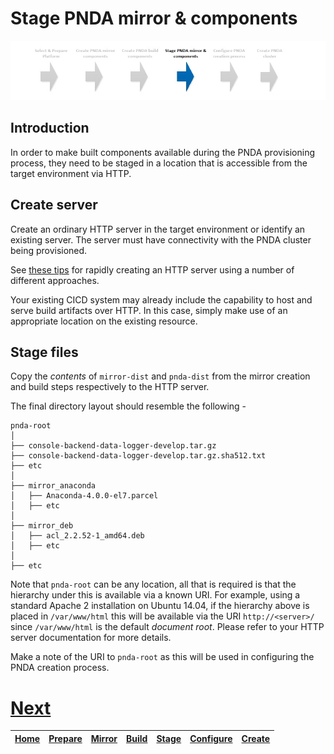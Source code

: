 # Stage PNDA mirror & components

![](../images/breadcrumbs-stage.jpg)

## Introduction

In order to make built components available during the PNDA provisioning process, they need to be staged in a location that is accessible from the target environment via HTTP. 

## Create server

Create an ordinary HTTP server in the target environment or identify an existing server. The server must have connectivity with the PNDA cluster being provisioned. 

See [these tips](EXAMPLES.md) for rapidly creating an HTTP server using a number of different approaches.

Your existing CICD system may already include the capability to host and serve build artifacts over HTTP. In this case, simply make use of an appropriate location on the existing resource.

## Stage files

Copy the *contents* of ```mirror-dist``` and ```pnda-dist``` from the mirror creation and build steps respectively to the HTTP server.

The final directory layout should resemble the following -

```
pnda-root
│
├── console-backend-data-logger-develop.tar.gz
├── console-backend-data-logger-develop.tar.gz.sha512.txt
├── etc
│
├── mirror_anaconda
│   ├── Anaconda-4.0.0-el7.parcel
│   ├── etc
│
├── mirror_deb
│   ├── acl_2.2.52-1_amd64.deb
│   ├── etc
│
├── etc
```

Note that ```pnda-root``` can be any location, all that is required is that the hierarchy under this is available via a known URI. For example, using a standard Apache 2 installation on Ubuntu 14.04, if the hierarchy above is placed in ```/var/www/html``` this will be available via the URI ```http://<server>/``` since ```/var/www/html``` is the default *document root*. Please refer to your HTTP server documentation for more details.

Make a note of the URI to ```pnda-root``` as this will be used in configuring the PNDA creation process.

# [Next](CONFIGURE.md)

| [Home](../OVERVIEW.md) | [Prepare](PREPARE.md) | [Mirror](MIRROR.md) | [Build](BUILD.md) | [Stage](STAGE.md) | [Configure](CONFIGURE.md) | [Create](CREATE.md) | 
| --- | --- | --- | --- | --- | --- | --- |
